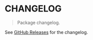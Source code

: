# CHANGELOG

> Package changelog.

See [GitHub Releases](https://github.com/stdlib-js/os-platform/releases) for the changelog.